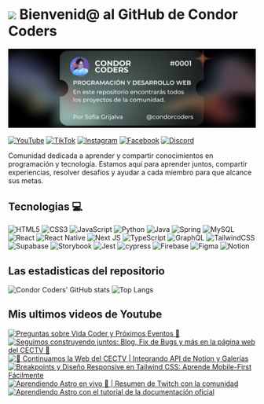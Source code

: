 # <img src="https://media.giphy.com/media/lGhBlBMIN2XsEteTN3/giphy.gif" width="100"/> Bienvenid@ al GitHub de Condor Coders

![Banner de Condor Coders](banner-github-condor-coders.png)

[![YouTube](https://img.shields.io/badge/YouTube-%23FF0000.svg?style=for-the-badge&logo=YouTube&logoColor=white)](https://www.youtube.com/@condorcoders)
[![TikTok](https://img.shields.io/badge/TikTok-%23000000.svg?style=for-the-badge&logo=TikTok&logoColor=white)](https://www.tiktok.com/@condorcoders)
[![Instagram](https://img.shields.io/badge/Instagram-%23E4405F.svg?style=for-the-badge&logo=Instagram&logoColor=white)](https://www.instagram.com/condorcoders/)
[![Facebook](https://img.shields.io/badge/Facebook-%231877F2.svg?style=for-the-badge&logo=Facebook&logoColor=white)](https://www.facebook.com/condorcoders/)
[![Discord](https://img.shields.io/badge/Discord-%235865F2.svg?style=for-the-badge&logo=discord&logoColor=white)](https://discord.gg/ah7zYsBU)

Comunidad dedicada a aprender y compartir conocimientos en programación y tecnología. Estamos aquí para aprender juntos, compartir experiencias, resolver desafíos y ayudar a cada miembro para que alcance sus metas.

## Tecnologias 💻
![HTML5](https://img.shields.io/badge/html5-%23E34F26.svg?style=for-the-badge&logo=html5&logoColor=white)
![CSS3](https://img.shields.io/badge/css3-%231572B6.svg?style=for-the-badge&logo=css3&logoColor=white)
![JavaScript](https://img.shields.io/badge/javascript-%23323330.svg?style=for-the-badge&logo=javascript&logoColor=%23F7DF1E)
![Python](https://img.shields.io/badge/python-3670A0?style=for-the-badge&logo=python&logoColor=ffdd54)
![Java](https://img.shields.io/badge/java-%23ED8B00.svg?style=for-the-badge&logo=openjdk&logoColor=white)
![Spring](https://img.shields.io/badge/spring-%236DB33F.svg?style=for-the-badge&logo=spring&logoColor=white)
![MySQL](https://img.shields.io/badge/mysql-%2300f.svg?style=for-the-badge&logo=mysql&logoColor=white)
<br/>
![React](https://img.shields.io/badge/react-%2320232a.svg?style=for-the-badge&logo=react&logoColor=%2361DAFB)
![React Native](https://img.shields.io/badge/react_native-%2320232a.svg?style=for-the-badge&logo=react&logoColor=%2361DAFB)
![Next JS](https://img.shields.io/badge/Next-black?style=for-the-badge&logo=next.js&logoColor=white)
![TypeScript](https://img.shields.io/badge/typescript-%23007ACC.svg?style=for-the-badge&logo=typescript&logoColor=white)
![GraphQL](https://img.shields.io/badge/-GraphQL-E10098?style=for-the-badge&logo=graphql&logoColor=white)
![TailwindCSS](https://img.shields.io/badge/tailwindcss-%2338B2AC.svg?style=for-the-badge&logo=tailwind-css&logoColor=white)
<br/>
![Supabase](https://img.shields.io/badge/Supabase-3ECF8E?style=for-the-badge&logo=supabase&logoColor=white)
![Storybook](https://img.shields.io/badge/-Storybook-FF4785?style=for-the-badge&logo=storybook&logoColor=white)
![Jest](https://img.shields.io/badge/-jest-%23C21325?style=for-the-badge&logo=jest&logoColor=white)
![cypress](https://img.shields.io/badge/-cypress-%23E5E5E5?style=for-the-badge&logo=cypress&logoColor=058a5e)
![Firebase](https://img.shields.io/badge/Firebase-039BE5?style=for-the-badge&logo=Firebase&logoColor=white)
![Figma](https://img.shields.io/badge/figma-%23F24E1E.svg?style=for-the-badge&logo=figma&logoColor=white)
![Notion](https://img.shields.io/badge/Notion-%23000000.svg?style=for-the-badge&logo=notion&logoColor=white)

## Las estadisticas del repositorio
![Condor Coders' GitHub stats](https://github-readme-stats.vercel.app/api?username=condorcoders&show_icons=true&theme=dark) ![Top Langs](https://github-readme-stats.vercel.app/api/top-langs/?username=condorcoders&layout=compact&theme=dark)

## Mis ultimos videos de Youtube
<!-- BEGIN YOUTUBE-CARDS -->
[![Preguntas sobre Vida Coder y Próximos Eventos 🚀](https://ytcards.demolab.com/?id=vPnBPDwxvZo&title=Preguntas+sobre+Vida+Coder+y+Pr%C3%B3ximos+Eventos+%F0%9F%9A%80&lang=en&timestamp=1738188249&background_color=%230d1117&title_color=%23ffffff&stats_color=%23dedede&max_title_lines=1&width=250&border_radius=5 "Preguntas sobre Vida Coder y Próximos Eventos 🚀")](https://www.youtube.com/watch?v=vPnBPDwxvZo)
[![Seguimos construyendo juntos: Blog, Fix de Bugs y más en la página web del CECTV 🚀](https://ytcards.demolab.com/?id=uS_O01zlc6I&title=Seguimos+construyendo+juntos%3A+Blog%2C+Fix+de+Bugs+y+m%C3%A1s+en+la+p%C3%A1gina+web+del+CECTV+%F0%9F%9A%80&lang=en&timestamp=1737686818&background_color=%230d1117&title_color=%23ffffff&stats_color=%23dedede&max_title_lines=1&width=250&border_radius=5 "Seguimos construyendo juntos: Blog, Fix de Bugs y más en la página web del CECTV 🚀")](https://www.youtube.com/watch?v=uS_O01zlc6I)
[![🚀 Continuamos la Web del CECTV | Integrando API de Notion y Galerías](https://ytcards.demolab.com/?id=C5qFhLdDJgE&title=%F0%9F%9A%80+Continuamos+la+Web+del+CECTV+%7C+Integrando+API+de+Notion+y+Galer%C3%ADas&lang=en&timestamp=1737063083&background_color=%230d1117&title_color=%23ffffff&stats_color=%23dedede&max_title_lines=1&width=250&border_radius=5 "🚀 Continuamos la Web del CECTV | Integrando API de Notion y Galerías")](https://www.youtube.com/watch?v=C5qFhLdDJgE)
[![Breakpoints y Diseño Responsive en Tailwind CSS: Aprende Mobile-First Fácilmente](https://ytcards.demolab.com/?id=NNaWoD2pZGE&title=Breakpoints+y+Dise%C3%B1o+Responsive+en+Tailwind+CSS%3A+Aprende+Mobile-First+F%C3%A1cilmente&lang=en&timestamp=1736457039&background_color=%230d1117&title_color=%23ffffff&stats_color=%23dedede&max_title_lines=1&width=250&border_radius=5 "Breakpoints y Diseño Responsive en Tailwind CSS: Aprende Mobile-First Fácilmente")](https://www.youtube.com/watch?v=NNaWoD2pZGE)
[![Aprendiendo Astro en vivo 🎥 | Resumen de Twitch con la comunidad](https://ytcards.demolab.com/?id=GchRYA3eicw&title=Aprendiendo+Astro+en+vivo+%F0%9F%8E%A5+%7C+Resumen+de+Twitch+con+la+comunidad&lang=en&timestamp=1736361713&background_color=%230d1117&title_color=%23ffffff&stats_color=%23dedede&max_title_lines=1&width=250&border_radius=5 "Aprendiendo Astro en vivo 🎥 | Resumen de Twitch con la comunidad")](https://www.youtube.com/watch?v=GchRYA3eicw)
[![Aprendiendo Astro con el tutorial de la documentación oficial](https://ytcards.demolab.com/?id=dXqCD8fz-KA&title=Aprendiendo+Astro+con+el+tutorial+de+la+documentaci%C3%B3n+oficial&lang=en&timestamp=1736361704&background_color=%230d1117&title_color=%23ffffff&stats_color=%23dedede&max_title_lines=1&width=250&border_radius=5 "Aprendiendo Astro con el tutorial de la documentación oficial")](https://www.youtube.com/watch?v=dXqCD8fz-KA)
<!-- END YOUTUBE-CARDS -->

